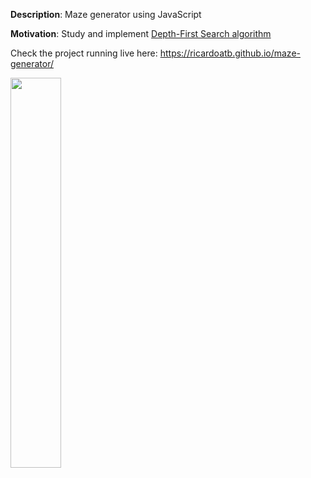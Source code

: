 **Description**: Maze generator using JavaScript

**Motivation**: Study and implement [Depth-First Search algorithm](https://en.wikipedia.org/wiki/Depth-first_search)

Check the project running live here: https://ricardoatb.github.io/maze-generator/

<img src="https://github.com/RicardoATB/maze-generator/blob/master/output/output.gif" width="40%" height="40%" />
